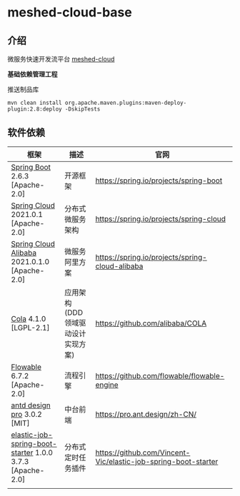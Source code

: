 # meshed-cloud-base

## 介绍
微服务快速开发流平台 [meshed-cloud](cloud.meshed.cn) 

**基础依赖管理工程**

推送制品库
```shell
mvn clean install org.apache.maven.plugins:maven-deploy-plugin:2.8:deploy -DskipTests
```

## 软件依赖

| 框架                                                                                                                         | 描述                             | 官网                                                             |
|----------------------------------------------------------------------------------------------------------------------------|--------------------------------|----------------------------------------------------------------|
| [Spring Boot](https://spring.io/projects/spring-boot) 2.6.3 [Apache-2.0]                                                   | 开源框架                           | https://spring.io/projects/spring-boot                         |
| [Spring Cloud](https://spring.io/projects/spring-cloud) 2021.0.1 [Apache-2.0]                                              | 分布式微服务架构                       | https://spring.io/projects/spring-cloud                        |
| [Spring Cloud Alibaba](https://spring.io/projects/spring-cloud-alibaba) 2021.0.1.0 [Apache-2.0]                            | 微服务阿里方案                        | https://spring.io/projects/spring-cloud-alibaba                |
| [Cola](https://github.com/alibaba/COLA) 4.1.0 [LGPL-2.1]                                                                   | 应用架构 (DDD 领域驱动设计实现方案)          | https://github.com/alibaba/COLA                                |
| [Flowable](https://github.com/flowable/flowable-engine) 6.7.2 [Apache-2.0]                                                 | 流程引擎                           | https://github.com/flowable/flowable-engine                    |
| [antd design pro](https://pro.ant.design/zh-CN/) 3.0.2 [MIT]                                                               | 中台前端                           | https://pro.ant.design/zh-CN/                                  |
| [elastic-job-spring-boot-starter](https://github.com/Vincent-Vic/elastic-job-spring-boot-starter) 1.0.0 3.7.3 [Apache-2.0] | 分布式定时任务插件                      | https://github.com/Vincent-Vic/elastic-job-spring-boot-starter |
|                                                                                                                            |                                |                                                                |





